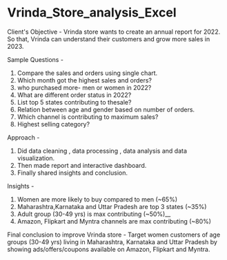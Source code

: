 # Vrinda_Store_analysis_Excel

Client's Objective - Vrinda store wants to create an annual report for 2022. So that, Vrinda can understand their customers and grow more sales in 2023.


Sample Questions -
1) Compare the sales and orders using single chart.
2) Which month got the highest sales and orders?
3) who purchased more- men or women in 2022?
4) What are different order status in 2022?
5) List top 5 states contributing to thesale?
6) Relation between age and gender based on number of orders.
7) Which channel is contributing to maximum sales?
8) Highest selling category?

Approach -
1) Did data cleaning , data processing , data analysis and data visualization.
2) Then made report and interactive dashboard.
3) Finally shared insights and conclusion.

Insights -
1) Women are more likely to buy compared to men (~65%)
2) Maharashtra,Karnataka and Uttar Pradesh are top 3 states (~35%)
3) Adult group (30-49 yrs) is max contributing (~50%)__
4) Amazon, Flipkart and Myntra channels are max contributing (~80%)

Final conclusion to improve Vrinda store -
Target women customers of age groups (30-49 yrs) living in Maharashtra, Karnataka and Uttar Pradesh by showing ads/offers/coupons available on Amazon, Flipkart and Myntra.
